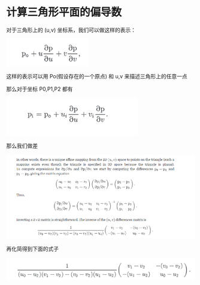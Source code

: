 ﻿# 计算三角形平面的偏导数

对于三角形上的 (u,v) 坐标系，我们可以做这样的表示：

![1](03_16/1.png)

这样的表示可以用 Po(假设存在的一个原点) 和 u,v 来描述三角形上的任意一点

那么对于坐标 P0,P1,P2 都有

![2](03_16/2.png)

那么我们做差

![3](03_16/3.png)

再化简得到下面的式子

![4](03_16/4.png)

